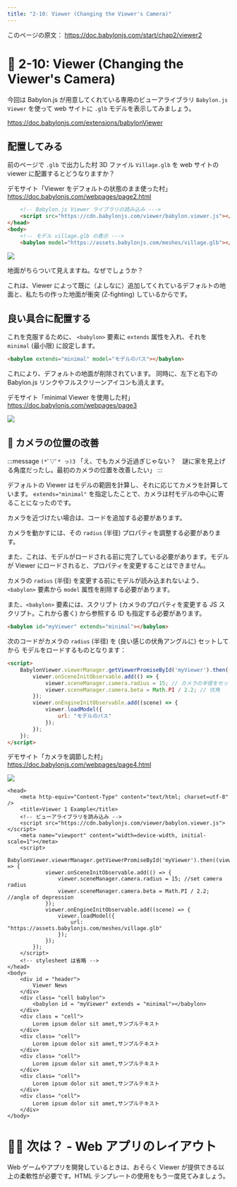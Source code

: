 ```yaml
---
title: "2-10: Viewer (Changing the Viewer's Camera)"
---
```


このページの原文： https://doc.babylonjs.com/start/chap2/viewer2

# 👀 2-10: Viewer (Changing the Viewer's Camera)

今回は Babylon.js が用意してくれている専用のビューアライブラリ `Babylon.js Viewer` を使って web サイトに `.glb` モデルを表示してみましょう。

https://doc.babylonjs.com/extensions/babylonViewer

## 配置してみる

前のページで `.glb` で出力した村 3D ファイル `Village.glb` を 
web サイトの viewer に配置するとどうなりますか？

デモサイト「Viewer をデフォルトの状態のまま使った村」
https://doc.babylonjs.com/webpages/page2.html

```html
    <!-- Babylon.js Viewer ライブラリの読み込み --->
    <script src="https://cdn.babylonjs.com/viewer/babylon.viewer.js"></script>
</head>
<body>
    <!-- モデル village.glb の表示 --->
    <babylon model="https://assets.babylonjs.com/meshes/village.glb"></babylon>
```

![](https://storage.googleapis.com/zenn-user-upload/ad48a64c706c-20220327.gif)

地面がちらついて見えますね。なぜでしょうか？

これは、Viewer によって既に（よしなに）追加してくれているデフォルトの地面と、私たちの作った地面が衝突 (Z-fighting) しているからです。

## 良い具合に配置する

これを克服するために、 `<babylon>` 要素に `extends` 属性を入れ、それを `minimal` (最小限) に設定します。

```html
<babylon extends="minimal" model="モデルのパス"></babylon>
```

これにより、デフォルトの地面が削除されています。
同時に、左下と右下の Babylon.js リンクやフルスクリーンアイコンも消えます。

デモサイト「minimal Viewer を使用した村」
https://doc.babylonjs.com/webpages/page3

![](https://storage.googleapis.com/zenn-user-upload/d0974533a80a-20220327.gif)

## 🎥 カメラの位置の改善

:::message
`(*ﾟ▽ﾟ* っ)З` 「え、でもカメラ近過ぎじゃない？　謎に家を見上げる角度だったし。最初のカメラの位置を改善したい」
:::

デフォルトの Viewer はモデルの範囲を計算し、それに応じてカメラを計算しています。
`extends="minimal"` を指定したことで、カメラは村モデルの中心に寄ることになったのです。

カメラを近づけたい場合は、コードを追加する必要があります。

カメラを動かすには、その `radius` (半径) プロパティを調整する必要があります。

また、これは、モデルがロードされる前に完了している必要があります。モデルが Viewer にロードされると、プロパティを変更することはできません。

カメラの `radius` (半径) を変更する前にモデルが読み込まれないよう、`<babylon>` 要素から `model` 属性を削除する必要があります。

また、`<babylon>` 要素には、スクリプト (カメラのプロパティを変更する JS スクリプト。これから書く) から参照する ID も指定する必要があります。

```html
<babylon id="myViewer" extends="minimal"></babylon>
```

次のコードがカメラの `radius` (半径) を (良い感じの伏角アングルに) セットしてから モデルをロードするものとなります：

```html
<script>
    BabylonViewer.viewerManager.getViewerPromiseById('myViewer').then((viewer) => {
        viewer.onSceneInitObservable.add(() => {
            viewer.sceneManager.camera.radius = 15; // カメラの半径をセット
            viewer.sceneManager.camera.beta = Math.PI / 2.2; // 伏角
        });
        viewer.onEngineInitObservable.add((scene) => {
            viewer.loadModel({
                url: "モデルのパス"
            });
        });
    });
</script>
```

デモサイト「カメラを調節した村」
https://doc.babylonjs.com/webpages/page4.html

![](https://storage.googleapis.com/zenn-user-upload/d3492f63b92a-20220328.gif)


```html:デモサイトのソースコード 
<head>
    <meta http-equiv="Content-Type" content="text/html; charset=utf-8" />
    <title>Viewer 1 Example</title>
    <!-- ビューアライブラリを読み込み -->
    <script src="https://cdn.babylonjs.com/viewer/babylon.viewer.js"></script>
    <meta name="viewport" content="width=device-width, initial-scale=1"></meta>
    <script>
        BabylonViewer.viewerManager.getViewerPromiseById('myViewer').then((viewer) => {    
            viewer.onSceneInitObservable.add(() => {
                viewer.sceneManager.camera.radius = 15; //set camera radius
                viewer.sceneManager.camera.beta = Math.PI / 2.2; //angle of depression 
            });
            viewer.onEngineInitObservable.add((scene) => {
                viewer.loadModel({
                    url: "https://assets.babylonjs.com/meshes/village.glb"
                });
            });
        });
    </script>
    <!-- stylesheet は省略 -->
</head>
<body>
    <div id = "header">
        Viewer News
    </div>
    <div class= "cell babylon">
        <babylon id = "myViewer" extends = "minimal"></babylon>
    </div>
    <div class = "cell">
        Lorem ipsum dolor sit amet,サンプルテキスト
    </div>
    <div class= "cell">
        Lorem ipsum dolor sit amet,サンプルテキスト
    </div>
    <div class= "cell">
        Lorem ipsum dolor sit amet,サンプルテキスト
    </div>
    <div class= "cell">
        Lorem ipsum dolor sit amet,サンプルテキスト
    </div>
    <div class= "cell">
        Lorem ipsum dolor sit amet,サンプルテキスト
    </div>
</body>
```

# 🚴‍♀️ 次は？ - Web アプリのレイアウト

Web ゲームやアプリを開発しているときは、おそらく Viewer が提供できる以上の柔軟性が必要です。HTML テンプレートの使用をもう一度見てみましょう。
